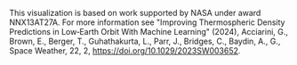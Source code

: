 
This visualization is based on work supported by NASA under award NNX13AT27A. For more information see "Improving Thermospheric Density Predictions in Low‐Earth Orbit With Machine Learning" (2024), Acciarini, G., Brown, E., Berger, T., Guhathakurta, L., Parr, J., Bridges, C., Baydin, A., G., Space Weather, 22, 2, https://doi.org/10.1029/2023SW003652.
